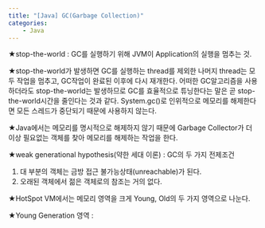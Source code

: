 ```yaml
---
title: "[Java] GC(Garbage Collection)"
categories:
    - Java
---
```

★stop-the-world : GC를 실행하기 위해 JVM이 Application의 실행을 멈추는 것.

★stop-the-world가 발생하면 GC를 실행하는 thread를 제외한 나머지 thread는 모두 작업을 멈추고, GC작업이 완료된 이후에 다시 재개한다. 어떠한 GC알고리즘을 사용하더라도 stop-the-world는 발생하므로 GC를 효율적으로 튜닝한다는 말은 곧 stop-the-world시간을 줄인다는 것과 같다. System.gc()로 인위적으로 메모리를 해제한다면 모든 스레드가 중단되기 때문에 사용하지 않는다.

★Java에서는 메모리를 명시적으로 해제하지 않기 때문에 Garbage Collector가 더 이상 필요없는 객체를 찾아 메모리를 해제하는 작업을 한다.

★weak generational hypothesis(약한 세대 이론) : GC의 두 가지 전제조건
1. 대 부분의 객체는 금방 접근 불가능상태(unreachable)가 된다.
2. 오래된 객체에서 젊은 객체로의 참조는 거의 없다.

★HotSpot VM에서는 메모리 영역을 크게 Young, Old의 두 가지 영역으로 나눈다.

★Young Generation 영역 : 